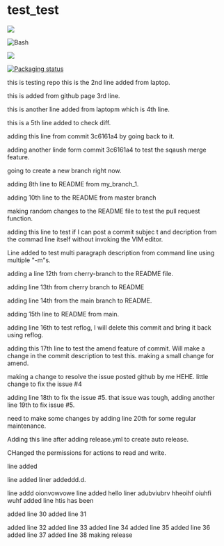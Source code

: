 # test_test

<a href="./LICENSE"><img src="https://img.shields.io/badge/license-MIT-blue.svg"></a>

![Bash](https://img.shields.io/badge/Bash-v4.4%5E-green?logo=GNU%20bash)

<a href="https://tiswww.case.edu/php/chet/bash/bashtop.html"><img src="https://img.shields.io/badge/Bash-v4.4%5E-green?logo=GNU%20bash"></a>

<a href="https://repology.org/metapackage/ipxe"><img src="https://repology.org/badge/tiny-repos/ipxe.svg" alt="Packaging status"></a>

this is testing repo
this is the 2nd line added from laptop.

this is added from github page 3rd line.

this is another line added from laptopm which is 4th line.

this is a 5th line added to check diff.

adding this line from commit 3c6161a4 by going back to it.

adding another linde form commit 3c6161a4 to test the sqaush merge feature.

going to create a new branch right now.

adding 8th line to README from my_branch_1.

adding 10th line to the README from master branch 

making random changes to the README file to test the pull request function.

adding this line to test if I can post a commit subjec
t and decription from the commad line itself without invoking the VIM editor.

Line added to test multi paragraph description from command line using multiple "-m"s.

adding a line 12th from cherry-branch to the README file.

adding line 13th from cherry branch to README

adding line 14th from the main branch to README.

adding 15th line to README from main.

adding line 16th to test reflog, I will delete this commit and bring it back using reflog.

adding this 17th line to test the amend feature of commit. Will make a change in the commit description to test this. making a small change for amend.

making a change to resolve the issue posted github by me HEHE.
little change to fix the issue #4

adding line 18th to fix the issue #5.
that issue was tough, adding another line 19th to fix issue #5.

need to make some changes by adding line 20th for some regular maintenance.

Adding this line after adding release.yml to create auto release.

CHanged the permissions for actions to read and write.

line added 

line added
liner addeddd.d.

line addd oionvowvowe
line added hello 
liner adubviubrv 
hheoihf oiuhfi wuhf
added line htis has been 

added line 30
added line 31

added line 32
added line 33
added line 34
added line 35
added line 36
added line 37
added line 38 making release
